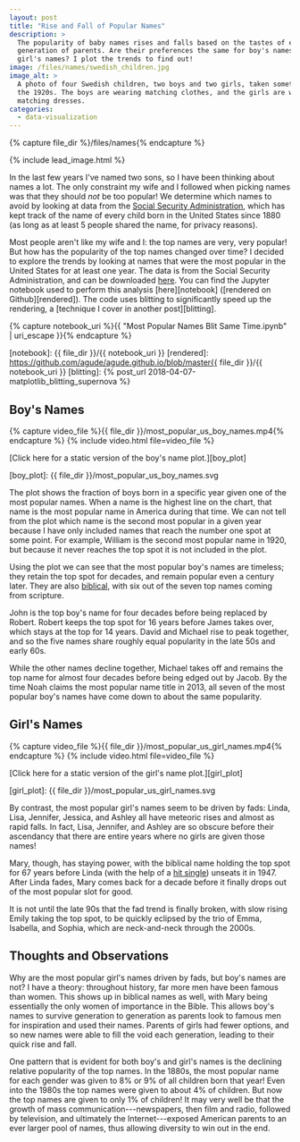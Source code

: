 ```yaml
---
layout: post
title: "Rise and Fall of Popular Names"
description: >
  The popularity of baby names rises and falls based on the tastes of each
  generation of parents. Are their preferences the same for boy's names as for
  girl's names? I plot the trends to find out!
image: /files/names/swedish_children.jpg
image_alt: >
  A photo of four Swedish children, two boys and two girls, taken sometime in
  the 1920s. The boys are wearing matching clothes, and the girls are wearing
  matching dresses.
categories:
  - data-visualization
---
```


{% capture file_dir %}/files/names{% endcapture %}

{% include lead_image.html %}

In the last few years I've named two sons, so I have been thinking about names
a lot. The only constraint my wife and I followed when picking names was that
they should _not_ be too popular! We determine which names to avoid by looking
at data from the [Social Security Administration][ssa], which has kept track
of the name of every child born in the United States since 1880 (as long as at
least 5 people shared the name, for privacy reasons).

[ssa]: https://en.wikipedia.org/wiki/Social_Security_Administration

Most people aren't like my wife and I: the top names are very, very popular!
But how has the popularity of the top names changed over time? I decided to
explore the trends by looking at names that were the most popular in the
United States for at least one year. The data is from the Social Security
Administration, and can be downloaded [here][data]. You can find the Jupyter
notebook used to perform this analysis [here][notebook] ([rendered on
Github][rendered]). The code uses blitting to significantly speed up the
rendering, a [technique I cover in another post][blitting].

{% capture notebook_uri %}{{ "Most Popular Names Blit Same Time.ipynb" | uri_escape }}{% endcapture %}

[data]: https://www.ssa.gov/oact/babynames/names.zip
[notebook]: {{ file_dir }}/{{ notebook_uri }}
[rendered]: https://github.com/agude/agude.github.io/blob/master{{ file_dir }}/{{ notebook_uri }}
[blitting]: {% post_url 2018-04-07-matplotlib_blitting_supernova %}

## Boy's Names

{% capture video_file %}{{ file_dir }}/most_popular_us_boy_names.mp4{% endcapture %}
{% include video.html file=video_file %}

[Click here for a static version of the boy's name plot.][boy_plot]

[boy_plot]: {{ file_dir }}/most_popular_us_boy_names.svg

The plot shows the fraction of boys born in a specific year given one of the
most popular names. When a name is the highest line on the chart, that name is
the most popular name in America during that time. We can not tell from the
plot which name is the second most popular in a given year because I have only
included names that reach the number one spot at some point. For example,
William is the second most popular name in 1920, but because it never reaches
the top spot it is not included in the plot.

Using the plot we can see that the most popular boy's names are timeless; they
retain the top spot for decades, and remain popular even a century later. They
are also [biblical][bible_names], with six out of the seven top names coming
from scripture.

[bible_names]: https://en.wikipedia.org/wiki/List_of_biblical_names

John is the top boy's name for four decades before being replaced by Robert.
Robert keeps the top spot for 16 years before James takes over, which stays at
the top for 14 years. David and Michael rise to peak together, and so the five
names share roughly equal popularity in the late 50s and early 60s.

While the other names decline together, Michael takes off and remains the top
name for almost four decades before being edged out by Jacob. By the time Noah
claims the most popular name title in 2013, all seven of the most popular boy's
names have come down to about the same popularity.

## Girl's Names

{% capture video_file %}{{ file_dir }}/most_popular_us_girl_names.mp4{% endcapture %}
{% include video.html file=video_file %}

[Click here for a static version of the girl's name plot.][girl_plot]

[girl_plot]: {{ file_dir }}/most_popular_us_girl_names.svg

By contrast, the most popular girl's names seem to be driven by fads: Linda,
Lisa, Jennifer, Jessica, and Ashley all have meteoric rises and almost as
rapid falls. In fact, Lisa, Jennifer, and Ashley are so obscure before their
ascendancy that there are entire years where no girls are given those names!

Mary, though, has staying power, with the biblical name holding the top spot
for 67 years before Linda (with the help of a [hit single][linda_song])
unseats it in 1947\. After Linda fades, Mary comes back for a decade before it
finally drops out of the most popular slot for good.

It is not until the late 90s that the fad trend is finally broken, with slow
rising Emily taking the top spot, to be quickly eclipsed by the trio of Emma,
Isabella, and Sophia, which are neck-and-neck through the 2000s.

[linda_song]: https://en.wikipedia.org/wiki/Linda_(1946_song)

## Thoughts and Observations

Why are the most popular girl's names driven by fads, but boy's names are not?
I have a theory: throughout history, far more men have been famous than women.
This shows up in biblical names as well, with Mary being essentially the only
women of importance in the Bible. This allows boy's names to survive
generation to generation as parents look to famous men for inspiration and
used their names. Parents of girls had fewer options, and so new names were
able to fill the void each generation, leading to their quick rise and fall.

One pattern that is evident for both boy's and girl's names is the declining
relative popularity of the top names. In the 1880s, the most popular name for
each gender was given to 8% or 9% of all children born that year! Even into
the 1980s the top names were given to about 4% of children. But now the top
names are given to only 1% of children! It may very well be that the growth of
mass communication---newspapers, then film and radio, followed by television,
and ultimately the Internet---exposed American parents to an ever larger pool
of names, thus allowing diversity to win out in the end.
